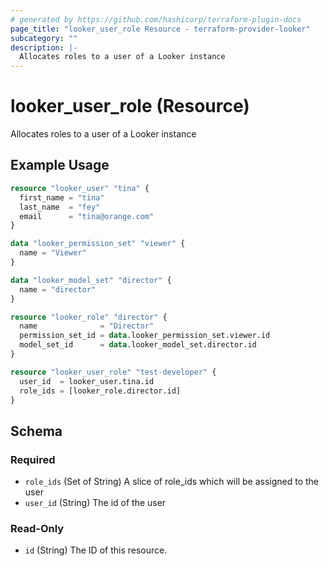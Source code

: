 ```yaml
---
# generated by https://github.com/hashicorp/terraform-plugin-docs
page_title: "looker_user_role Resource - terraform-provider-looker"
subcategory: ""
description: |-
  Allocates roles to a user of a Looker instance
---
```


# looker_user_role (Resource)

Allocates roles to a user of a Looker instance

## Example Usage 
```terraform 
resource "looker_user" "tina" {
  first_name = "tina"
  last_name  = "fey"
  email      = "tina@orange.com"
}

data "looker_permission_set" "viewer" {
  name = "Viewer"
}

data "looker_model_set" "director" {
  name = "director"
}

resource "looker_role" "director" {
  name              = "Director"
  permission_set_id = data.looker_permission_set.viewer.id
  model_set_id      = data.looker_model_set.director.id
}

resource "looker_user_role" "test-developer" {
  user_id  = looker_user.tina.id
  role_ids = [looker_role.director.id]
}
```
<!-- schema generated by tfplugindocs -->
## Schema

### Required

- `role_ids` (Set of String) A slice of role_ids which will be assigned to the user
- `user_id` (String) The id of the user

### Read-Only

- `id` (String) The ID of this resource.


